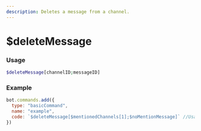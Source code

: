 ```yaml
---
description: Deletes a message from a channel.
---
```


# $deleteMessage
### Usage
```php
$deleteMessage[channelID;messageID]
```

### Example
```javascript
bot.commands.add({
  type: "basicCommand",
  name: "example",
  code: `$deleteMessage[$mentionedChannels[1];$noMentionMessage]` //Usage: !command #channel <message id>
})
```